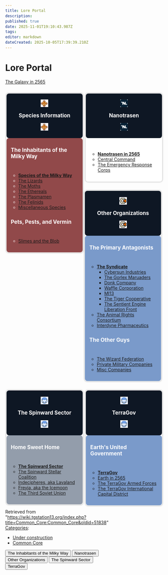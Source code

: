 ```yaml
---
title: Lore Portal
description: 
published: true
date: 2025-11-01T19:10:43.987Z
tags: 
editor: markdown
dateCreated: 2025-10-05T17:39:39.210Z
---
```


   <body>
     <div>
      <div id="mw-head-base" class="noprint"></div>
      <div id="content" class="mw-body" role="main">
         <a id="top"></a>
         <div id="siteNotice"></div>
         <div class="mw-indicators">
         </div>
         <h1 id="firstHeading" class="firstHeading mw-first-heading"><span class="mw-page-title-main">Lore Portal</span></h1>
         <p></p>
         <p><a href="/Common_Core:Setting" title="Common Core:Setting">The Galaxy in 2565</a></p>
         <div class="wiki-mainpage-column">
            <div style="width: 49.7%; float:left">
               <div align="left">
                  <div style="box-shadow: 0 0 .3em #999; border-radius: .2em; margin: 1em 0.2em 1em 0.2em; padding: 1px; border-radius: 8px;">
                     <div style="background: #0E1724; border-radius: .2em; color: #FFFFFF; padding: .4em .8em .5em; border-radius: 8px;">
                        <center>
                           <figure class="mw-halign-left" typeof="mw:File">
                              <a href="/branding/galcom.png" class="mw-file-description"><img src="/branding/galcom.png" decoding="async" width="24" height="24" class="mw-file-element" /></a>
                              <figcaption></figcaption>
                           </figure>
                           <big><b>Species Information</b></big>
                           <figure class="mw-halign-right" typeof="mw:File">
                              <a href="/branding/galcom.png" class="mw-file-description"><img src="/branding/galcom.png" decoding="async" width="24" height="24" class="mw-file-element" /></a>
                              <figcaption></figcaption>
                           </figure>
                        </center>
                     </div>
                     <div style="padding: 1em; background: #91494A; border-radius: 8px;">
                        <div class="center">
                           <p><span style="font-size: 120%; color: #FFFFFF;"><b>The Inhabitants of the Milky Way</b></span></p>
                           <ul style="display: inline-block; padding-left: 0; text-align: left; color: #FFFFFF;">
                              <ul>
                                 <li><b><a href="/edit/Common_Core:Species?redlink=1" class="new" title="Common Core:Species (page does not exist)">Species of the Milky Way</a></b></li>
                                 <li><a href="/Common_Core:Lizards" title="Common Core:Lizards">The Lizards</a></li>
                                 <li><a href="/Common_Core:Moths" title="Common Core:Moths">The Moths</a></li>
                                 <li><a href="/Common_Core:Ethereals" title="Common Core:Ethereals">The Ethereals</a></li>
                                 <li><a href="/Common_Core:Plasmamen" title="Common Core:Plasmamen">The Plasmamen</a></li>
                                 <li><a href="/Common_Core:Felinids" title="Common Core:Felinids">The Felinids</a></li>
                                 <li><a href="/Common_Core:Exospecies" title="Common Core:Exospecies">Miscellaneous Species</a></li>
                              </ul>
                           </ul>
                        </div>
                        <div class="center">
                           <p><span style="font-size: 120%; color: #FFFFFF;"><b>Pets, Pests, and Vermin</b></span></p>
                           <ul style="display: inline-block; padding-left: 0; text-align: left; color: #FFFFFF;">
                              <ul>
                                 <li><a href="/Common_Core:Slimes_and_the_Blob" title="Common Core:Slimes and the Blob">Slimes and the Blob</a></li>
                              </ul>
                           </ul>
                        </div>
                     </div>
                  </div>
               </div>
            </div>
         </div>
         <div class="wiki-mainpage-column">
            <div style="width: 49.7%; float:right">
               <div align="left">
                  <div style="box-shadow: 0 0 .3em #999; border-radius: .2em; margin: 1em 0.2em 1em 0.2em; padding: 1px; border-radius: 8px;">
                     <div style="background: #0E1724; border-radius: .2em; color: #FFF; padding: .4em .8em .5em; border-radius: 8px;">
                        <center>
                           <figure class="mw-halign-left" typeof="mw:File">
                              <a href="/branding/24px-ntlogo.png" class="mw-file-description"><img src="/branding/24px-ntlogo.png" decoding="async" width="24" height="24" class="mw-file-element" srcset="/images/thumb/e/ee/NTlogo.png/36px-NTlogo.png 1.5x, /images/thumb/e/ee/NTlogo.png/48px-NTlogo.png 2x" /></a>
                              <figcaption></figcaption>
                           </figure>
                           <big><b>Nanotrasen</b></big>
                           <figure class="mw-halign-right" typeof="mw:File">
                              <a href="/branding/24px-ntlogo.png" class="mw-file-description"><img src="/branding/24px-ntlogo.png" decoding="async" width="24" height="24" class="mw-file-element" srcset="/images/thumb/e/ee/ntlogo.png/36px-NTlogo.png 1.5x, /images/thumb/e/ee/NTlogo.png/48px-NTlogo.png 2x" /></a>
                              <figcaption></figcaption>
                           </figure>
                        </center>
                     </div>
                     <div style="padding: 1em; background: #FFF; border-radius: 8px;">
                        <div class="center">
                           <ul style="display: inline-block; padding-left: 0; text-align: left;">
                              <ul>
                                 <li><b><a href="/Common_Core:Nanotrasen" title="Common Core:Nanotrasen">Nanotrasen in 2565</a></b></li>
                                 <li><a href="/Common_Core:Nanotrasen#Central_Command" title="Common Core:Nanotrasen">Central Command</a></li>
                                 <li><a href="/Common_Core:Nanotrasen#The_Emergency_Response_Corps" title="Common Core:Nanotrasen">The Emergency Response Corps</a></li>
                              </ul>
                           </ul>
                        </div>
                     </div>
                  </div>
               </div>
            </div>
         </div>
         <div class="wiki-mainpage-column">
            <div style="width: 49.7%; float:left">
               <div align="left">
                  <div style="box-shadow: 0 0 .3em #999; border-radius: .2em; margin: 1em 0.2em 1em 0.2em; padding: 1px; border-radius: 8px;">
                     <div style="background: #0E1724; border-radius: .2em; color: #FFF; padding: .4em .8em .5em; border-radius: 8px;">
                        <center>
                           <figure class="mw-halign-left" typeof="mw:File">
                              <a href="/branding/24px-cybersun_logo.png" class="mw-file-description"><img src="/branding/24px-cybersun_logo.png" decoding="async" width="24" height="24" class="mw-file-element" srcset="/images/thumb/1/16/Cybersun_logo.png/36px-Cybersun_logo.png 1.5x, /images/thumb/1/16/Cybersun_logo.png/48px-Cybersun_logo.png 2x" /></a>
                              <figcaption></figcaption>
                           </figure>
                           <big><b>Other Organizations</b></big>
                           <figure class="mw-halign-right" typeof="mw:File">
                              <a href="/branding/24px-cybersun_logo.png" class="mw-file-description"><img src="/branding/24px-cybersun_logo.png" decoding="async" width="24" height="24" class="mw-file-element" srcset="/images/thumb/1/16/Cybersun_logo.png/36px-Cybersun_logo.png 1.5x, /images/thumb/1/16/Cybersun_logo.png/48px-Cybersun_logo.png 2x" /></a>
                              <figcaption></figcaption>
                           </figure>
                        </center>
                     </div>
                     <div style="padding: 1em; background: #7A9ACA; border-radius: 8px;">
                        <div class="center">
                           <p><span style="font-size: 120%;"><b><span style="color:white">The Primary Antagonists</span></b>
                              </span>
                           </p>
                           <p><b></b></p>
                           <ul style="display: inline-block; padding-left: 0; text-align: left;">
                              <ul>
                                 <li>
                                    <b><a href="/Common_Core:The_Syndicate" title="Common Core:The Syndicate">The Syndicate</a></b>
                                    <ul>
                                       <li><a href="/Common_Core:Cybersun_Industries" title="Common Core:Cybersun Industries">Cybersun Industries</a></li>
                                       <li><a href="/Common_Core:Gorlex_Marauders" title="Common Core:Gorlex Marauders">The Gorlex Maruaders</a></li>
                                       <li><a href="/Common_Core:Donk_Co" title="Common Core:Donk Co">Donk Company</a></li>
                                       <li><a href="/Common_Core:Waffle_Corp" title="Common Core:Waffle Corp">Waffle Corporation</a></li>
                                       <li><a href="/Common_Core:MI13" title="Common Core:MI13">MI13</a></li>
                                       <li><a href="/Common_Core:Tiger_Cooperative" title="Common Core:Tiger Cooperative">The Tiger Cooperative</a></li>
                                       <li><a href="/Common_Core:SELF" title="Common Core:SELF">The Sentient Engine Liberation Front</a></li>
                                    </ul>
                                 </li>
                                 <li><a href="/Common_Core:ARC" title="Common Core:ARC">The Animal Rights Consortium</a></li>
                                 <li><a href="/Common_Core:Interdyne" title="Common Core:Interdyne">Interdyne Pharmaceutics</a></li>
                              </ul>
                           </ul>
                        </div>
                        <div class="center">
                           <p><span style="font-size: 120%;"><b><span style="color:white">The Other Guys</span></b>
                              </span>
                           </p>
                           <p><b></b></p>
                           <ul style="display: inline-block; padding-left: 0; text-align: left;">
                              <ul>
                                 <li><a href="/Common_Core:The_Wizard_Federation" title="Common Core:The Wizard Federation">The Wizard Federation</a></li>
                                 <li><a href="/Common_Core:Private_Military_Companies" title="Common Core:Private Military Companies">Private Military Companies</a></li>
                                 <li><a href="/Common_Core:Companies" title="Common Core:Companies">Misc Companies</a></li>
                              </ul>
                           </ul>
                        </div>
                     </div>
                  </div>
               </div>
            </div>
         </div>
         <div class="wiki-mainpage-column">
            <div style="width: 49.7%; float:right">
               <div align="left">
                  <div style="box-shadow: 0 0 .3em #999; border-radius: .2em; margin: 1em 0.2em 1em 0.2em; padding: 1px; border-radius: 8px;">
                     <div style="background: #0E1724; border-radius: .2em; color: #FFF; padding: .4em .8em .5em; border-radius: 8px;">
                        <center>
                           <center>
                              <figure class="mw-halign-left" typeof="mw:File">
                                 <a href="/branding/24px-tgmc_logo.png" class="mw-file-description"><img src="/branding/24px-tgmc_logo.png" decoding="async" width="24" height="24" class="mw-file-element" srcset="/images/thumb/9/96/TGMC_logo.png/36px-TGMC_logo.png 1.5x, /images/thumb/9/96/TGMC_logo.png/48px-TGMC_logo.png 2x" /></a>                               
                                 <figcaption></figcaption>
                              </figure>                            
                              <big><b>TerraGov</b></big>
                              <figure class="mw-halign-right" typeof="mw:File">
                                 <a href="/branding/24px-tgmc_logo.png" class="mw-file-description"><img src="/branding/24px-tgmc_logo.png" decoding="async" width="24" height="24" class="mw-file-element" srcset="/images/thumb/9/96/TGMC_logo.png/36px-TGMC_logo.png 1.5x, /images/thumb/9/96/TGMC_logo.png/48px-TGMC_logo.png 2x" /></a>
                                 <figcaption></figcaption>
                              </figure>
                           </center>
                        </center>
                     </div>
                     <div style="padding: 1em; background: #7A9ACA; border-radius: 8px;">
                        <div class="center">
                           <p><span style="font-size: 120%;"><b><span style="color:white">Earth's United Government</span></b>
                              </span>
                           </p>
                           <p><b></b></p>
                           <ul style="display: inline-block; padding-left: 0; text-align: left;">
                              <ul>
                                 <li><b><a href="/Common_Core:TerraGov" title="Common Core:TerraGov">TerraGov</a></b></li>
                                 <li><a href="/edit/Common_Core:Earth?redlink=1" class="new" title="Common Core:Earth (page does not exist)">Earth in 2565</a></li>
                                 <li><a href="/Common_Core:The_TGAF" title="Common Core:The TGAF">The TerraGov Armed Forces</a></li>
                                 <li><a href="/edit/Common_Core:Manhattan?redlink=1" class="new" title="Common Core:Manhattan (page does not exist)">The TerraGov International Capital District</a></li>
                              </ul>
                           </ul>
                        </div>
                     </div>
                  </div>
               </div>
            </div>
         </div>
         <div class="wiki-mainpage-column">
            <div style="width: 49.7%; float:left">
               <div align="left">
                  <div style="box-shadow: 0 0 .3em #999; border-radius: .2em; margin: 1em 0.2em 1em 0.2em; padding: 1px; border-radius: 8px;">
                     <div style="background: #0E1724; border-radius: .2em; color: #FFF; padding: .4em .8em .5em; border-radius: 8px;">
                        <center>
                           <figure class="mw-halign-left" typeof="mw:File">
                              <a href="/branding/24px-tgmc_logo.png" class="mw-file-description"><img src="/branding/24px-tgmc_logo.png" decoding="async" width="24" height="24" class="mw-file-element" srcset="/images/thumb/9/96/TGMC_logo.png/36px-TGMC_logo.png 1.5x, /images/thumb/9/96/TGMC_logo.png/48px-TGMC_logo.png 2x" /></a>
                              <figcaption></figcaption>
                           </figure>
                           <big><b>The Spinward Sector</b></big>
                           <figure class="mw-halign-right" typeof="mw:File">
                              <a href="/branding/24px-tgmc_logo.png" class="mw-file-description"><img src="/branding/24px-tgmc_logo.png" decoding="async" width="24" height="24" class="mw-file-element" srcset="/images/thumb/9/96/TGMC_logo.png/36px-TGMC_logo.png 1.5x, /images/thumb/9/96/TGMC_logo.png/48px-TGMC_logo.png 2x" /></a>
                              <figcaption></figcaption>
                           </figure>
                        </center>
                     </div>
                     <div style="padding: 1em; background: #939DAB; border-radius: 8px;">
                        <div class="center">
                           <p><span style="font-size: 120%;"><b><span style="color:white">Home Sweet Home</span></b>
                              </span>
                           </p>
                           <p><b></b></p>
                           <ul style="display: inline-block; padding-left: 0; text-align: left;">
                              <ul>
                                 <li><b><a href="/Common_Core:The_Spinward_Sector" title="Common Core:The Spinward Sector">The Spinward Sector</a></b></li>
                                 <li><a href="/Common_Core:The_SSC" title="Common Core:The SSC">The Spinward Stellar Coalition</a></li>
                                 <li><a href="/Common_Core:Indecipheres" title="Common Core:Indecipheres">Indecipheres, aka Lavaland</a></li>
                                 <li><a href="/edit/Common_Core:Freyja?redlink=1" class="new" title="Common Core:Freyja (page does not exist)">Freyja, aka the Icemoon</a></li>
                                 <li><a href="/Common_Core:The_Third_Soviet_Union" title="Common Core:The Third Soviet Union">The Third Soviet Union</a></li>
                              </ul>
                           </ul>
                        </div>
                     </div>
                  </div>
               </div>
            </div>
         </div>
      </div>
      <div class="printfooter" data-nosnippet="">Retrieved from "<a dir="ltr" href="https://wiki.tgstation13.org/index.php?title=Common_Core:Common_Core&amp;oldid=51838">https://wiki.tgstation13.org/index.php?title=Common_Core:Common_Core&amp;oldid=51838</a>"</div>
      </div>
      <div id="catlinks" class="catlinks" data-mw="interface">
         <div id="mw-normal-catlinks" class="mw-normal-catlinks">
            <a href="/Special:Categories" title="Special:Categories">Categories</a>: 
            <ul>
               <li><a href="/Category:Under_construction" title="Category:Under construction">Under construction</a></li>
               <li><a href="/Category:Common_Core" title="Category:Common Core">Common Core</a></li>
            </ul>
         </div>
      </div>
  <div class="pdaBorder">
    <div class="pdaBody">
      <div class="row">
      	<button class="pdaButton">The Inhabitants of the Milky Way</button>
      	<button class="pdaButton">Nanotrasen</button>
      </div>
      <div class="row">
      	<button class="pdaButton">Other Organizations</button>
      	<button class="pdaButton">The Spinward Sector</button>
      </div>
      <div class="row">
      	<button class="pdaButton">TerraGov</button>
      </div>
    </div>
  </div>
     
